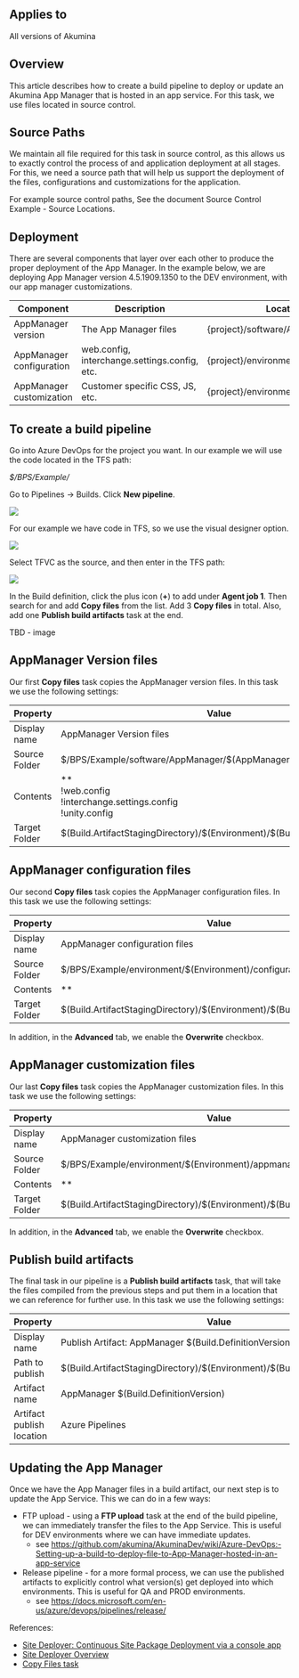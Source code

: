 ## Applies to
All versions of Akumina

## Overview
This article describes how to create a build pipeline to deploy or update an Akumina App Manager that is hosted in an app service. For this task, we use files located in source control.

## Source Paths
We maintain all file required for this task in source control, as this allows us to exactly control the process of  and application deployment at all stages. For this, we need a source path that will help us support the deployment of the files, configurations and customizations for the application.

For example source control paths, See the document Source Control Example - Source Locations.

## Deployment
There are several components that layer over each other to produce the proper deployment of the App Manager. In the example below, we are deploying App Manager version 4.5.1909.1350 to the DEV environment, with our app manager customizations.

| Component | Description | Location (example) |
| -- | -- | -- |
| AppManager version | The App Manager files | {project}/software/AppManager/4.5.1909.1350 |
| AppManager configuration | web.config, interchange.settings.config, etc. | {project}/environment/DEV/configuration |
| AppManager customization | Customer specific CSS, JS, etc. | {project}/environment/DEV/appmanager |

## To create a build pipeline
Go into Azure DevOps for the project you want. In our example we will use the code located in the TFS path:

_$/BPS/Example/_

Go to Pipelines -> Builds. Click **New pipeline**.

![](https://akuminadownloads.blob.core.windows.net/wiki/training/images/azuredevops/1.png)

For our example we have code in TFS, so we use the visual designer option.

![](https://akuminadownloads.blob.core.windows.net/wiki/training/images/azuredevops/2.png)

Select TFVC as the source, and then enter in the TFS path:

![](https://akuminadownloads.blob.core.windows.net/wiki/training/images/azuredevops/3.png)

In the Build definition, click the plus icon (**+**) to add under **Agent job 1**. Then search for  and add **Copy files** from the list. Add 3 **Copy files** in total. Also, add one **Publish build artifacts** task at the end.

TBD - image

## AppManager Version files
Our first **Copy files** task copies the AppManager version files. In this task we use the following settings:

| Property | Value |
| ------------- |---------------------|
| Display name | AppManager Version files |
| Source Folder | \$/BPS/Example/software/AppManager/\$(AppManagerVersion) |
| Contents | **<br/>!web.config<br/>!interchange.settings.config<br/>!unity.config |
| Target Folder | \$(Build.ArtifactStagingDirectory)/\$(Environment)/\$(Build.DefinitionVersion) |

## AppManager configuration files
Our second **Copy files** task copies the AppManager configuration files. In this task we use the following settings:

| Property | Value |
| ------------- |---------------------|
| Display name | AppManager configuration files |
| Source Folder | \$/BPS/Example/environment/\$(Environment)/configuration |
| Contents | ** |
| Target Folder | \$(Build.ArtifactStagingDirectory)/\$(Environment)/\$(Build.DefinitionVersion) |

In addition, in the **Advanced** tab, we enable the **Overwrite** checkbox.

## AppManager customization files
Our last **Copy files** task copies the AppManager customization files. In this task we use the following settings:

| Property | Value |
| ------------- |---------------------|
| Display name | AppManager customization files |
| Source Folder | \$/BPS/Example/environment/\$(Environment)/appmanager |
| Contents | ** |
| Target Folder | \$(Build.ArtifactStagingDirectory)/\$(Environment)/\$(Build.DefinitionVersion) |

In addition, in the **Advanced** tab, we enable the **Overwrite** checkbox.

## Publish build artifacts
The final task in our pipeline is a **Publish build artifacts** task, that will take the files compiled from the previous steps and put them in a location that we can reference for further use. In this task we use the following settings:

| Property | Value |
| ------------- |---------------------|
| Display name | Publish Artifact: AppManager \$(Build.DefinitionVersion) |
| Path to publish | \$(Build.ArtifactStagingDirectory)/\$(Environment)/\$(Build.DefinitionVersion) |
| Artifact name | AppManager \$(Build.DefinitionVersion) |
| Artifact publish location | Azure Pipelines |

## Updating the App Manager
Once we have the App Manager files in a build artifact, our next step is to update the App Service.  This we can do in a few ways:
* FTP upload - using a **FTP upload** task at the end of the build pipeline, we can immediately transfer the files to the App Service. This is useful for DEV environments where we can have immediate updates.
  * see https://github.com/akumina/AkuminaDev/wiki/Azure-DevOps:-Setting-up-a-build-to-deploy-file-to-App-Manager-hosted-in-an-app-service
* Release pipeline - for a more formal process, we can use the published artifacts to explicitly control what version(s) get deployed into which environments. This is useful for QA and PROD environments.
  * see https://docs.microsoft.com/en-us/azure/devops/pipelines/release/

References:
* [Site Deployer: Continuous Site Package Deployment via a console app](https://github.com/akumina/AkuminaTraining/wiki/Site-Deployer:-Continuous-Site-Package-Deployment-via-a-console-app)
* [Site Deployer Overview](https://akumina.github.io/docs/Site-Deployer-Overview)
* [Copy Files task](https://docs.microsoft.com/en-us/azure/devops/pipelines/tasks/utility/copy-files)
